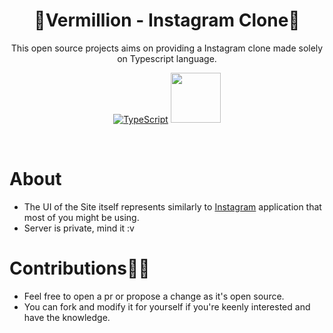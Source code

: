 <div align="center">
<h1>🚀Vermillion - Instagram Clone🚀</h1>

This open source projects aims on providing a Instagram clone made solely on Typescript language.

[![TypeScript](https://img.shields.io/badge/TypeScript-007ACC?style=for-the-badge&logo=typescript&logoColor=white)](https://www.typescriptlang.org/)
<Img src= "https://user-images.githubusercontent.com/48273777/114642041-cd935100-9cf0-11eb-9241-33bfc606a0b4.png" width="80" >
<Div align="left"><br>

# About

- The UI of the Site itself represents similarly to [Instagram](www.instagram.com) application that most of you might be using.
- Server is private, mind it :v

# Contributions💪🏻

- Feel free to open a pr or propose a change as it's open source.
- You can fork and modify it for yourself if you're keenly interested and have the knowledge.

<div Align="center">
